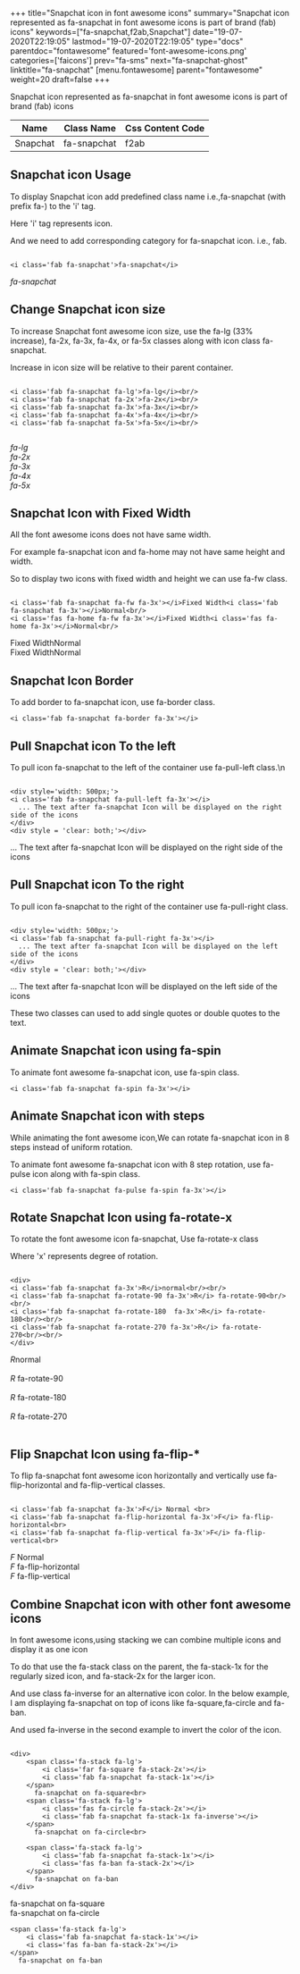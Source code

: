 +++
title="Snapchat icon in font awesome icons"
summary="Snapchat icon represented as fa-snapchat in font awesome icons is part of brand (fab) icons"
keywords=["fa-snapchat,f2ab,Snapchat"]
date="19-07-2020T22:19:05"
lastmod="19-07-2020T22:19:05"
type="docs"
parentdoc="fontawesome"
featured='font-awesome-icons.png'
categories=['faicons']
prev="fa-sms"
next="fa-snapchat-ghost"
linktitle="fa-snapchat"
[menu.fontawesome]
parent="fontawesome"
weight=20
draft=false
+++


Snapchat icon represented as fa-snapchat in font awesome icons is part of brand (fab) icons

<div class='table-responsive'><table class='table'><thead><tr><th>Name</th><th>Class Name</th><th>Css Content Code</th></tr></thead><tbody><tr><td>Snapchat</td><td>fa-snapchat</td><td>f2ab</td></tr></tbody></table></div>



## Snapchat icon Usage

To display Snapchat icon add predefined class name i.e.,fa-snapchat (with prefix fa-) to the 'i' tag.

Here 'i' tag represents icon.

And we need to add corresponding category for fa-snapchat icon. i.e., fab.


```

<i class='fab fa-snapchat'>fa-snapchat</i>
```

<i class='fab fa-snapchat'>fa-snapchat</i>




## Change Snapchat icon size
To increase Snapchat font awesome icon size, use the fa-lg (33% increase), fa-2x, fa-3x, fa-4x, or fa-5x classes along with icon class fa-snapchat.

Increase in icon size will be relative to their parent container. 

```

<i class='fab fa-snapchat fa-lg'>fa-lg</i><br/>
<i class='fab fa-snapchat fa-2x'>fa-2x</i><br/>
<i class='fab fa-snapchat fa-3x'>fa-3x</i><br/>
<i class='fab fa-snapchat fa-4x'>fa-4x</i><br/>
<i class='fab fa-snapchat fa-5x'>fa-5x</i><br/>
            
```

<i class='fab fa-snapchat fa-lg'>fa-lg</i><br/>
<i class='fab fa-snapchat fa-2x'>fa-2x</i><br/>
<i class='fab fa-snapchat fa-3x'>fa-3x</i><br/>
<i class='fab fa-snapchat fa-4x'>fa-4x</i><br/>
<i class='fab fa-snapchat fa-5x'>fa-5x</i><br/>
            



## Snapchat Icon with Fixed Width 

All the font awesome icons does not have same width.

For example fa-snapchat icon and fa-home may not have same height and width.

So to display two icons with fixed width and height we can use fa-fw class.


```

<i class='fab fa-snapchat fa-fw fa-3x'></i>Fixed Width<i class='fab fa-snapchat fa-3x'></i>Normal<br/>
<i class='fas fa-home fa-fw fa-3x'></i>Fixed Width<i class='fas fa-home fa-3x'></i>Normal<br/>
```

<i class='fab fa-snapchat fa-fw fa-3x'></i>Fixed Width<i class='fab fa-snapchat fa-3x'></i>Normal<br/>
<i class='fas fa-home fa-fw fa-3x'></i>Fixed Width<i class='fas fa-home fa-3x'></i>Normal<br/>



## Snapchat Icon Border 

To add border to fa-snapchat icon, use fa-border class.


```
<i class='fab fa-snapchat fa-border fa-3x'></i>

```
<i class='fab fa-snapchat fa-border fa-3x'></i>





## Pull Snapchat icon To the left

To pull icon fa-snapchat to the left of the container use fa-pull-left class.\n

```

<div style='width: 500px;'>
<i class='fab fa-snapchat fa-pull-left fa-3x'></i>
  ... The text after fa-snapchat Icon will be displayed on the right side of the icons
</div>
<div style = 'clear: both;'></div>
```

<div style='width: 500px;'>
<i class='fab fa-snapchat fa-pull-left fa-3x'></i>
  ... The text after fa-snapchat Icon will be displayed on the right side of the icons
</div>
<div style = 'clear: both;'></div>




## Pull Snapchat icon To the right
To pull icon fa-snapchat to the right of the container use fa-pull-right class.

```

<div style='width: 500px;'>
<i class='fab fa-snapchat fa-pull-right fa-3x'></i>
  ... The text after fa-snapchat Icon will be displayed on the left side of the icons
</div>
<div style = 'clear: both;'></div>
```

<div style='width: 500px;'>
<i class='fab fa-snapchat fa-pull-right fa-3x'></i>
  ... The text after fa-snapchat Icon will be displayed on the left side of the icons
</div>
<div style = 'clear: both;'></div>

These two classes can used to add single quotes or double quotes to the text.


## Animate Snapchat icon using fa-spin
To animate font awesome fa-snapchat icon, use fa-spin class.

```
<i class='fab fa-snapchat fa-spin fa-3x'></i>
```
<i class='fab fa-snapchat fa-spin fa-3x'></i>




## Animate Snapchat icon with steps
While animating the font awesome icon,We can rotate fa-snapchat icon in 8 steps instead of uniform rotation.

To animate font awesome fa-snapchat icon with 8 step rotation, use fa-pulse icon along with fa-spin class.


```
<i class='fab fa-snapchat fa-pulse fa-spin fa-3x'></i>

```
<i class='fab fa-snapchat fa-pulse fa-spin fa-3x'></i>





## Rotate Snapchat Icon using fa-rotate-x
To rotate the font awesome icon fa-snapchat, Use fa-rotate-x class

Where 'x' represents degree of rotation.


```

<div>
<i class='fab fa-snapchat fa-3x'>R</i>normal<br/><br/>
<i class='fab fa-snapchat fa-rotate-90 fa-3x'>R</i> fa-rotate-90<br/><br/> 
<i class='fab fa-snapchat fa-rotate-180  fa-3x'>R</i> fa-rotate-180<br/><br/> 
<i class='fab fa-snapchat fa-rotate-270 fa-3x'>R</i> fa-rotate-270<br/><br/>
</div>
```

<div>
<i class='fab fa-snapchat fa-3x'>R</i>normal<br/><br/>
<i class='fab fa-snapchat fa-rotate-90 fa-3x'>R</i> fa-rotate-90<br/><br/> 
<i class='fab fa-snapchat fa-rotate-180  fa-3x'>R</i> fa-rotate-180<br/><br/> 
<i class='fab fa-snapchat fa-rotate-270 fa-3x'>R</i> fa-rotate-270<br/><br/>
</div>




## Flip Snapchat Icon using fa-flip-*
To flip fa-snapchat font awesome icon horizontally and vertically use fa-flip-horizontal and fa-flip-vertical classes. 

```

<i class='fab fa-snapchat fa-3x'>F</i> Normal <br>
<i class='fab fa-snapchat fa-flip-horizontal fa-3x'>F</i> fa-flip-horizontal<br>
<i class='fab fa-snapchat fa-flip-vertical fa-3x'>F</i> fa-flip-vertical<br>
```

<i class='fab fa-snapchat fa-3x'>F</i> Normal <br>
<i class='fab fa-snapchat fa-flip-horizontal fa-3x'>F</i> fa-flip-horizontal<br>
<i class='fab fa-snapchat fa-flip-vertical fa-3x'>F</i> fa-flip-vertical<br>




## Combine Snapchat icon with other font awesome icons
In font awesome icons,using stacking we can combine multiple icons and display it as one icon 

To do that use the fa-stack class on the parent, the fa-stack-1x for the regularly sized icon, and fa-stack-2x for the larger icon.

And use class fa-inverse for an alternative icon color. 
In the below example, I am displaying fa-snapchat on top of icons like fa-square,fa-circle and fa-ban.

And used fa-inverse in the second example to invert the color of the icon.

```

<div>
    <span class='fa-stack fa-lg'>
        <i class='far fa-square fa-stack-2x'></i>
        <i class='fab fa-snapchat fa-stack-1x'></i>
    </span>
      fa-snapchat on fa-square<br>
    <span class='fa-stack fa-lg'>
        <i class='fas fa-circle fa-stack-2x'></i>
        <i class='fab fa-snapchat fa-stack-1x fa-inverse'></i>
    </span>
      fa-snapchat on fa-circle<br>

    <span class='fa-stack fa-lg'>
        <i class='fab fa-snapchat fa-stack-1x'></i>
        <i class='fas fa-ban fa-stack-2x'></i>
    </span>
      fa-snapchat on fa-ban
</div>
```

<div>
    <span class='fa-stack fa-lg'>
        <i class='far fa-square fa-stack-2x'></i>
        <i class='fab fa-snapchat fa-stack-1x'></i>
    </span>
      fa-snapchat on fa-square<br>
    <span class='fa-stack fa-lg'>
        <i class='fas fa-circle fa-stack-2x'></i>
        <i class='fab fa-snapchat fa-stack-1x fa-inverse'></i>
    </span>
      fa-snapchat on fa-circle<br>

    <span class='fa-stack fa-lg'>
        <i class='fab fa-snapchat fa-stack-1x'></i>
        <i class='fas fa-ban fa-stack-2x'></i>
    </span>
      fa-snapchat on fa-ban
</div>






